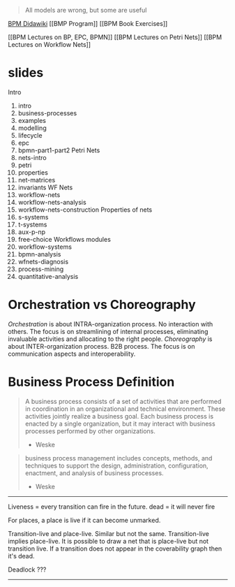 > All models are wrong, but some are useful

[BPM Didawiki](https://didawiki.di.unipi.it/doku.php/magistraleinformaticaeconomia/mpb/start)
[[BMP Program]]
[[BPM Book Exercises]]

[[BPM Lectures on BP, EPC, BPMN]]
[[BPM Lectures on Petri Nets]]
[[BPM Lectures on Workflow Nets]]


# slides
Intro
1. intro
2. business-processes
3. examples
4. modelling
5. lifecycle
6. epc
7. bpmn-part1-part2
Petri Nets
8. nets-intro
9. petri
10. properties
11. net-matrices
12. invariants
WF Nets
13. workflow-nets
14. workflow-nets-analysis
15. workflow-nets-construction
Properties of nets
16. s-systems
17. t-systems
18. aux-p-np
19. free-choice
Workflows modules
20. workflow-systems
21. bpmn-analysis
22. wfnets-diagnosis
23. process-mining
24. quantitative-analysis





# Orchestration vs Choreography
*Orchestration* is about INTRA-organization process.
No interaction with others.
The focus is on streamlining of internal processes, eliminating invaluable activities and allocating to the right people.
*Choreography* is about INTER-organization process.
B2B process.
The focus is on communication aspects and interoperability.

# Business Process Definition
> A business process consists of a set of activities that are performed in coordination in an organizational and technical environment.
> These activities jointly realize a business goal. Each business process is enacted by a single organization, but it may interact with business processes performed by other organizations. 
> - Weske

> business process management includes concepts, methods, and techniques to support the design, administration, configuration, enactment, and analysis of business processes. 
> - Weske



---


Liveness = every transition can fire in the future.
dead = it will never fire

For places, a place is live if it can become unmarked.

Transition-live and place-live. Similar but not the same.
Transition-live implies place-live.
It is possible to draw a net that is place-live but not transition live.
If a transition does not appear in the coverability graph then it's dead.

Deadlock ???



---









